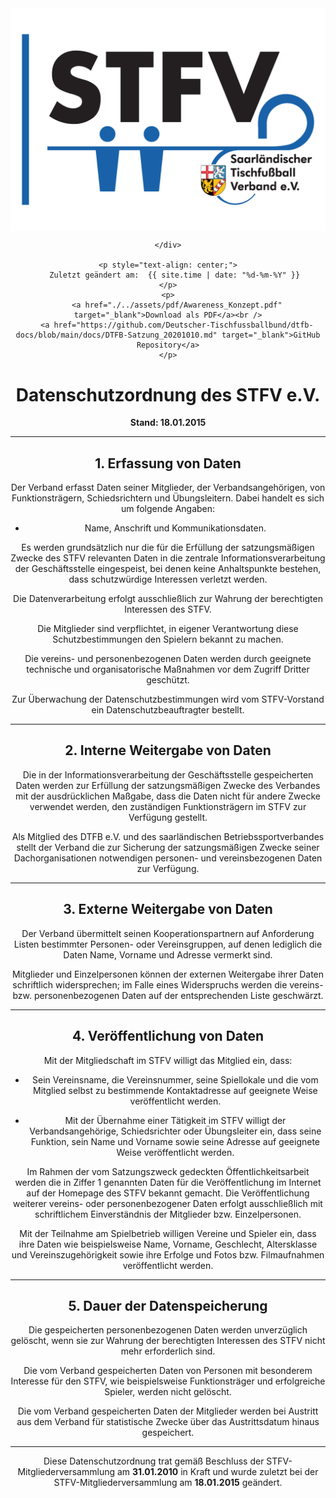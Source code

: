 <div class="html-only" style="text-align: center;">
    <div class="title" style="text-align: center;">
        <img src="images/STFV-LOGO.png" alt="STFV Logo" style="display: block; margin: 0 auto;" />
        
    </div>

    <p style="text-align: center;">
       Zuletzt geändert am:  {{ site.time | date: "%d-%m-%Y" }}
    </p>
    <p>
        <a href="./../assets/pdf/Awareness_Konzept.pdf" target="_blank">Download als PDF</a><br />
        <a href="https://github.com/Deutscher-Tischfussballbund/dtfb-docs/blob/main/docs/DTFB-Satzung_20201010.md" target="_blank">GitHub Repository</a>
    </p>
</div>

# Datenschutzordnung des STFV e.V.

**Stand: 18.01.2015**

---

## 1. Erfassung von Daten

Der Verband erfasst Daten seiner Mitglieder, der Verbandsangehörigen, von Funktionsträgern, Schiedsrichtern und Übungsleitern. Dabei handelt es sich um folgende Angaben:

- Name, Anschrift und Kommunikationsdaten.

Es werden grundsätzlich nur die für die Erfüllung der satzungsmäßigen Zwecke des STFV relevanten Daten in die zentrale Informationsverarbeitung der Geschäftsstelle eingespeist, bei denen keine Anhaltspunkte bestehen, dass schutzwürdige Interessen verletzt werden.

Die Datenverarbeitung erfolgt ausschließlich zur Wahrung der berechtigten Interessen des STFV.

Die Mitglieder sind verpflichtet, in eigener Verantwortung diese Schutzbestimmungen den Spielern bekannt zu machen.

Die vereins- und personenbezogenen Daten werden durch geeignete technische und organisatorische Maßnahmen vor dem Zugriff Dritter geschützt.

Zur Überwachung der Datenschutzbestimmungen wird vom STFV-Vorstand ein Datenschutzbeauftragter bestellt.

---

## 2. Interne Weitergabe von Daten

Die in der Informationsverarbeitung der Geschäftsstelle gespeicherten Daten werden zur Erfüllung der satzungsmäßigen Zwecke des Verbandes mit der ausdrücklichen Maßgabe, dass die Daten nicht für andere Zwecke verwendet werden, den zuständigen Funktionsträgern im STFV zur Verfügung gestellt.

Als Mitglied des DTFB e.V. und des saarländischen Betriebssportverbandes stellt der Verband die zur Sicherung der satzungsmäßigen Zwecke seiner Dachorganisationen notwendigen personen- und vereinsbezogenen Daten zur Verfügung.

---

## 3. Externe Weitergabe von Daten

Der Verband übermittelt seinen Kooperationspartnern auf Anforderung Listen bestimmter Personen- oder Vereinsgruppen, auf denen lediglich die Daten Name, Vorname und Adresse vermerkt sind.

Mitglieder und Einzelpersonen können der externen Weitergabe ihrer Daten schriftlich widersprechen; im Falle eines Widerspruchs werden die vereins- bzw. personenbezogenen Daten auf der entsprechenden Liste geschwärzt.

---

## 4. Veröffentlichung von Daten

Mit der Mitgliedschaft im STFV willigt das Mitglied ein, dass:

- Sein Vereinsname, die Vereinsnummer, seine Spiellokale und die vom Mitglied selbst zu bestimmende Kontaktadresse auf geeignete Weise veröffentlicht werden.

- Mit der Übernahme einer Tätigkeit im STFV willigt der Verbandsangehörige, Schiedsrichter oder Übungsleiter ein, dass seine Funktion, sein Name und Vorname sowie seine Adresse auf geeignete Weise veröffentlicht werden.

Im Rahmen der vom Satzungszweck gedeckten Öffentlichkeitsarbeit werden die in Ziffer 1 genannten Daten für die Veröffentlichung im Internet auf der Homepage des STFV bekannt gemacht. Die Veröffentlichung weiterer vereins- oder personenbezogener Daten erfolgt ausschließlich mit schriftlichem Einverständnis der Mitglieder bzw. Einzelpersonen.

Mit der Teilnahme am Spielbetrieb willigen Vereine und Spieler ein, dass ihre Daten wie beispielsweise Name, Vorname, Geschlecht, Altersklasse und Vereinszugehörigkeit sowie ihre Erfolge und Fotos bzw. Filmaufnahmen veröffentlicht werden.

---

## 5. Dauer der Datenspeicherung

Die gespeicherten personenbezogenen Daten werden unverzüglich gelöscht, wenn sie zur Wahrung der berechtigten Interessen des STFV nicht mehr erforderlich sind.

Die vom Verband gespeicherten Daten von Personen mit besonderem Interesse für den STFV, wie beispielsweise Funktionsträger und erfolgreiche Spieler, werden nicht gelöscht.

Die vom Verband gespeicherten Daten der Mitglieder werden bei Austritt aus dem Verband für statistische Zwecke über das Austrittsdatum hinaus gespeichert.

---

Diese Datenschutzordnung trat gemäß Beschluss der STFV-Mitgliederversammlung am **31.01.2010** in Kraft und wurde zuletzt bei der STFV-Mitgliederversammlung am **18.01.2015** geändert.
